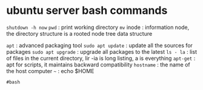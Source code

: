 # ubuntu server bash commands

`shutdown -h now`
`pwd` : print working directory
`mv`
inode : information node, the directory structure is a rooted node tree data structure

`apt` : advanced packaging tool
`sudo apt update` : update all the sources for packages
`sudo apt upgrade` : upgrade all packages to the latest
`ls - la` : list of files in the current directory, lir -ia is long listing, a is everything
`apt-get` : apt for scripts, it maintains backward compatibility
`hostname` : the name of the host computer
`~` : echo $HOME

    #bash
